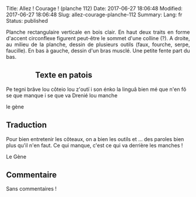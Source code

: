 Title: Allez ! Courage ! (planche 112)
Date: 2017-06-27 18:06:48
Modified: 2017-06-27 18:06:48
Slug: allez-courage-planche-112
Summary: 
Lang: fr
Status: published

<p style="text-align:justify;">Planche rectangulaire verticale en bois clair. En haut deux traits en forme d'accent circonflexe figurent peut-être le sommet d'une colline (?). A droite, au milieu de la planche, dessin de plusieurs outils (faux, fourche, serpe, faucille). En bas à gauche, dessin d'un bras musclé. Une petite fente part du bas.</p>

<figure class="image-block" style="float: left;">
  <img alt="" src="{static}/images/planche_112-3.png">
  <figcaption style="max-width: 210px"></figcaption>
</figure>

## Texte en patois
Pe tegni brâve lou côteio lou z'outï i son énko la linguâ bien mé que n'en fô se que manque i se que va  Drenié lou manche

le gène

## Traduction
Pour bien entretenir les côteaux, on a bien les outils et ... des paroles bien plus qu'il n'en faut. Ce qui manque, c'est ce qui va derrière les manches !

Le Gène

## Commentaire
Sans commentaires !



